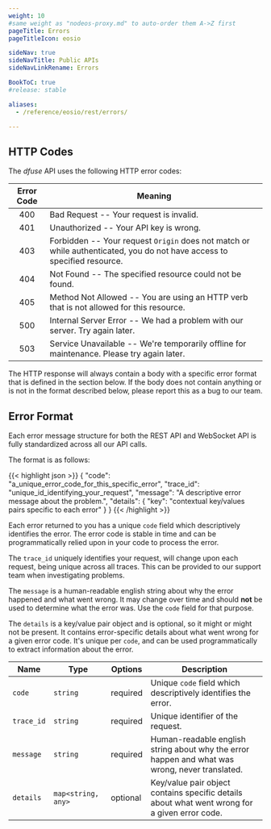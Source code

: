 ```yaml
---
weight: 10
#same weight as "nodeos-proxy.md" to auto-order them A->Z first
pageTitle: Errors
pageTitleIcon: eosio

sideNav: true
sideNavTitle: Public APIs
sideNavLinkRename: Errors

BookToC: true
#release: stable

aliases:
  - /reference/eosio/rest/errors/

---
```


## HTTP Codes

The _dfuse_ API uses the following HTTP error codes:

Error Code | Meaning
:----------: | -------
400 | Bad Request -- Your request is invalid.
401 | Unauthorized -- Your API key is wrong.
403 | Forbidden -- Your request `Origin` does not match or while authenticated, you do not have access to specified resource.
404 | Not Found -- The specified resource could not be found.
405 | Method Not Allowed -- You are using an HTTP verb that is not allowed for this resource.
500 | Internal Server Error -- We had a problem with our server. Try again later.
503 | Service Unavailable -- We're temporarily offline for maintenance. Please try again later.

The HTTP response will always contain a body with a specific error format that is defined
in the section below. If the body does not contain anything or is not in the format
described below, please report this as a bug to our team.

## Error Format

Each error message structure for both the REST API and WebSocket API is
fully standardized across all our API calls.

The format is as follows:

{{< highlight json >}}
{
    "code": "a_unique_error_code_for_this_specific_error",
    "trace_id": "unique_id_identifying_your_request",
    "message": "A descriptive error message about the problem.",
    "details": {
        "key": "contextual key/values pairs specific to each error"
    }
}
{{< /highlight >}}

Each error returned to you has a unique `code` field which descriptively identifies
the error. The error code is stable in time and can be programmatically relied upon
in your code to process the error.

The `trace_id` uniquely identifies your request, will change upon each request, being
unique across all traces. This can be provided to our support team when investigating
problems.

The `message` is a human-readable english string about why the error happened and what went wrong.
It may change over time and should **not** be used to determine what the error was.
Use the `code` field for that purpose.

The `details` is a key/value pair object and is optional, so it might or might not be present.
It contains error-specific details about what went wrong for a given error code. It's unique
per `code`, and can be used programmatically to extract information about the error.

Name | Type | Options | Description
-----|------|---------|------------
`code` | `string` | required | Unique `code` field which descriptively identifies the error.
`trace_id` | `string` | required | Unique identifier of the request.
`message` | `string` | required | Human-readable english string about why the error happen and what was wrong, never translated.
`details` | `map<string, any>` | optional | Key/value pair object contains specific details about what went wrong for a given error code.
